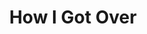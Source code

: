 ---
layout: songs
title: How I Got Over
event: March On Washington
category: 16thstreetbaptist
artist: Mahalia Jackson
released: 1951
video: https://www.youtube.com/embed/l49N8U3d0Bw
description: Lorem ipsum dolor sit amet, consectetur adipiscing elit, sed do eiusmod tempor incididunt ut labore et dolore magna aliqua. Semper quis lectus nulla at volutpat diam ut venenatis tellusLorem ipsum dolor sit amet, consectetur adipiscing elit, sed do eiusmod tempor incididunt ut labore et dolore magna aliqua. Semper quis lectus nulla at volutpat diam ut venenatis tellus
lyrics: |
    How I got over
    How did I make it over
    You know my soul look back and wonder
    How did I make it over
    How I made it over
    Going on over all these years
    You know my soul look back and wonder
    How did I make it over
    Tell me how we got over Lord
    Had a mighty hard time coming on over
    You know my soul look back and wonder
    How did we make it over
    Tell me how we got over Lord
    I've been falling and rising all these years
    But you know my soul look back and wonder
    How did I make it over
    But, soon as I can see Jesus
    The man that died for me
    Man that bled and suffered
    And he hung on Calvary
    And I want to thank him for how he brought me
    And I want to thank God for how he taught me
    Oh thank my God how he kept me
    I'm gonna thank him 'cause he never left me
    Then I'm gonna thank God for 'ole time religion
    And I'm gonna thank God for giving me a vision
    One day, I'm gonna join the heavenly choir
    I'm gonna sing and never get tired
    And then I'm gonna sing somewhere 'round God alter
    And I'm gonna shout all my trouble over
    You know I've gotta thank God and thank him for being
    So good to me, Lord yeah
    How I made it over Lord
    I had to cry in the midnight hour coming on over
    But you know my soul look back and wonder
    How did I make it over
    Tell me how I made it over Lord God Lord
    Falling and rising all these years
    You know my soul look back and wonder
    How did I make it over
    I'm gonna wear a diamond garment
    In that new Jerusalem
    I'm gonna walk the streets of gold
    It's the homeland of the soul
    I'm gonna view the host in white
    They've been traveling day and night
    Coming up from every nation
    They're on their way to the great Cognation
    Coming from the north, south, east, and west
    They're on their way to a land of rest
    And they're gonna join the heavenly choir
    You know we're gonna sing and never get tired
    And then we're gonna sing somewhere 'round God alter
    And then we're gonna shout all our troubles over
    You know we gotta thank God
    Thank him for being so good to me
    You know I come to thank God this evening
    I come to thank him this evening
    You know all all night long God kept his angels watching over me
    Early this morning, early this morning
    God told his angel God said, "touch her in my name"
    God said, "touch her in my name"
    I 'rose this morning, I 'rose this morning, I 'rose this morning
    I feel like shouting, I feel like shouting, I feel like shouting
    I feel like shouting, I feel like shouting, I feel like shouting
    I feel like shouting, I just gotta thank God, I just gotta thank God
    I just gotta thank God, I just gotta thank him
    Thank God for being so good, God been good to me
---